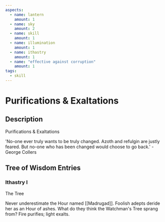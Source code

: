 ```yaml
---
aspects: 
  - name: lantern
    amount: 1
  - name: sky
    amount: 2
  - name: skill
    amount: 1
  - name: illumination
    amount: 1
  - name: ithastry
    amount: 1
  - name: "effective against corruption"
    amount: 1
tags:
  - skill
---
```


# Purifications & Exaltations

## Description
Purifications & Exaltations

'No-one ever truly wants to be truly changed. Azoth and refulgin are justly feared. But no-one who has been changed would choose to go back.' - George Collers
## Tree of Wisdom Entries
### Ithastry I
The Tree

Never underestimate the Hour named [[Madrugad]]. Foolish adepts deride her as an Hour of ashes. What do they think the Watchman's Tree sprang from? Fire purifies; light exalts.